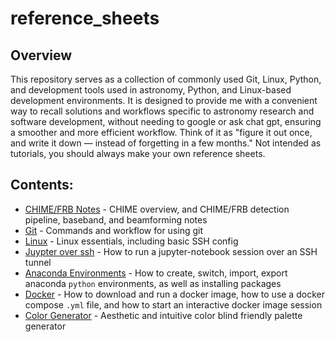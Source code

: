 # reference_sheets

## Overview
This repository serves as a collection of commonly used Git, Linux, Python, and development tools used in astronomy, Python, and Linux-based development environments. It is designed to provide me with a convenient way to recall solutions and workflows specific to astronomy research and software development, without needing to google or ask chat gpt, ensuring a smoother and more efficient workflow. Think of it as "figure it out once, and write it down — instead of forgetting in a few months." Not intended as tutorials, you should always make your own reference sheets. 

## Contents:
* [CHIME/FRB Notes](https://github.com/afinemax/reference_sheets/tree/master/chime_frb_system) - CHIME overview, and CHIME/FRB detection pipeline, baseband, and beamforming notes 
* [Git](https://github.com/afinemax/dev-reference/blob/master/git_commands.md) - Commands and workflow for using git  
* [Linux](https://github.com/afinemax/dev-reference/blob/master/linux.md) - Linux essentials, including basic SSH config  
* [Juypter over ssh](https://github.com/afinemax/dev-reference/blob/master/jupyter_over_ssh.md) - How to run a jupyter-notebook session over an SSH tunnel  
* [Anaconda Environments](https://github.com/afinemax/dev-reference/blob/master/managing_python_conda_envs.md) - How to create, switch, import, export anaconda `python` environments, as well as installing packages  
* [Docker](https://github.com/afinemax/dev-reference/blob/master/docker_basics.md) - How to download and run a docker image, how to use a docker compose `.yml` file, and how to start an interactive docker image session  
* [Color Generator](https://coolors.co/) - Aesthetic and intuitive color blind friendly palette generator

